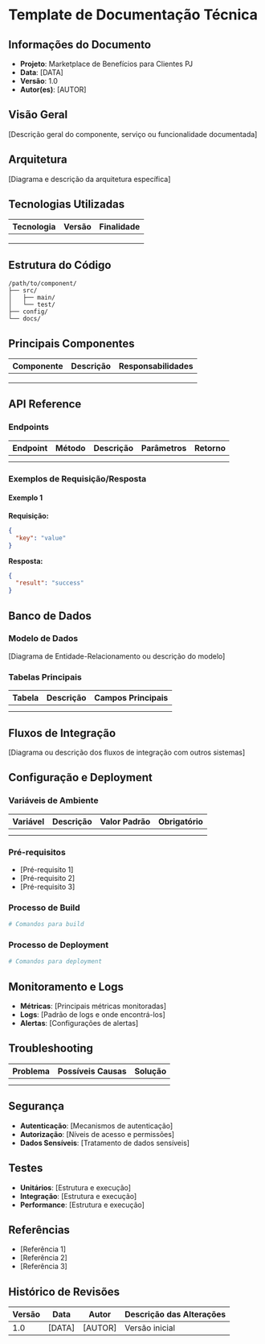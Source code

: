 # Template de Documentação Técnica

## Informações do Documento
- **Projeto**: Marketplace de Benefícios para Clientes PJ
- **Data**: [DATA]
- **Versão**: 1.0
- **Autor(es)**: [AUTOR]

## Visão Geral
[Descrição geral do componente, serviço ou funcionalidade documentada]

## Arquitetura
[Diagrama e descrição da arquitetura específica]

## Tecnologias Utilizadas
| Tecnologia | Versão | Finalidade |
|------------|--------|------------|
| | | |
| | | |
| | | |

## Estrutura do Código
```
/path/to/component/
├── src/
│   ├── main/
│   └── test/
├── config/
└── docs/
```

## Principais Componentes
| Componente | Descrição | Responsabilidades |
|------------|-----------|-------------------|
| | | |
| | | |
| | | |

## API Reference
### Endpoints
| Endpoint | Método | Descrição | Parâmetros | Retorno |
|----------|--------|-----------|------------|---------|
| | | | | |
| | | | | |

### Exemplos de Requisição/Resposta
#### Exemplo 1
**Requisição:**
```json
{
  "key": "value"
}
```

**Resposta:**
```json
{
  "result": "success"
}
```

## Banco de Dados
### Modelo de Dados
[Diagrama de Entidade-Relacionamento ou descrição do modelo]

### Tabelas Principais
| Tabela | Descrição | Campos Principais |
|--------|-----------|-------------------|
| | | |
| | | |

## Fluxos de Integração
[Diagrama ou descrição dos fluxos de integração com outros sistemas]

## Configuração e Deployment
### Variáveis de Ambiente
| Variável | Descrição | Valor Padrão | Obrigatório |
|----------|-----------|--------------|-------------|
| | | | |
| | | | |

### Pré-requisitos
- [Pré-requisito 1]
- [Pré-requisito 2]
- [Pré-requisito 3]

### Processo de Build
```bash
# Comandos para build
```

### Processo de Deployment
```bash
# Comandos para deployment
```

## Monitoramento e Logs
- **Métricas**: [Principais métricas monitoradas]
- **Logs**: [Padrão de logs e onde encontrá-los]
- **Alertas**: [Configurações de alertas]

## Troubleshooting
| Problema | Possíveis Causas | Solução |
|----------|------------------|---------|
| | | |
| | | |

## Segurança
- **Autenticação**: [Mecanismos de autenticação]
- **Autorização**: [Níveis de acesso e permissões]
- **Dados Sensíveis**: [Tratamento de dados sensíveis]

## Testes
- **Unitários**: [Estrutura e execução]
- **Integração**: [Estrutura e execução]
- **Performance**: [Estrutura e execução]

## Referências
- [Referência 1]
- [Referência 2]
- [Referência 3]

## Histórico de Revisões
| Versão | Data | Autor | Descrição das Alterações |
|--------|------|-------|--------------------------|
| 1.0 | [DATA] | [AUTOR] | Versão inicial |